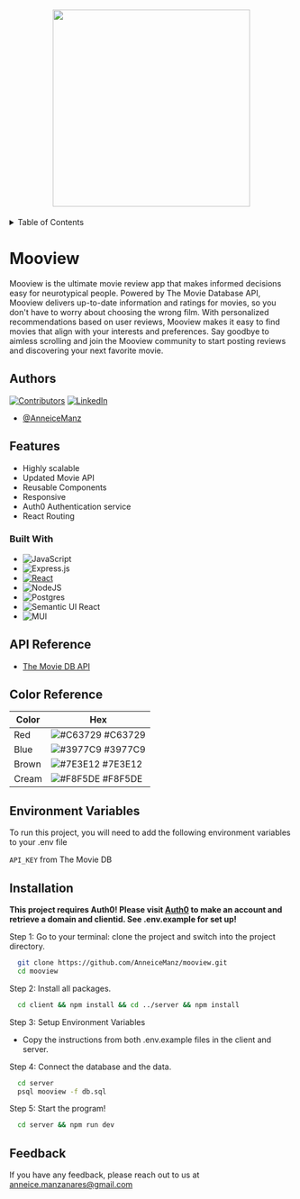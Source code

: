 <h1 align="center">
<img src='https://i.imgur.com/zBOQqYA.png' width="350px"/>
</h1>
<!-- TABLE OF CONTENTS -->
<details>
  <summary>Table of Contents</summary>
  <ol>
    <li>
      <a href="#about-the-project">About The Project</a>
      <ul>
        <li><a href="#built-with">Built With</a></li>
        <li><a href="#api-reference">API Reference</a></li>
        <li><a href="#color-reference">Color Reference</a></li>
      </ul>
    </li>
        <li><a href="#installation">Installation</a></li>
    <li><a href="#feedback">Feedback</a></li>
  </ol>
</details>

<!-- ABOUT THE PROJECT -->

# Mooview

Mooview is the ultimate movie review app that makes informed decisions easy for neurotypical people. Powered by The Movie Database API, Mooview delivers up-to-date information and ratings for movies, so you don't have to worry about choosing the wrong film. With personalized recommendations based on user reviews, Mooview makes it easy to find movies that align with your interests and preferences. Say goodbye to aimless scrolling and join the Mooview community to start posting reviews and discovering your next favorite movie.





## Authors
[![Contributors][contributors-shield]][contributors-url]
[![LinkedIn][linkedin-shield]][linkedin-url]

- [@AnneiceManz](https://www.github.com/AnneiceManz)



## Features

- Highly scalable
- Updated Movie API
- Reusable Components
- Responsive
- Auth0 Authentication service
- React Routing

### Built With

- ![JavaScript](https://img.shields.io/badge/javascript-%23323330.svg?style=for-the-badge&logo=javascript&logoColor=%23F7DF1E)
- ![Express.js](https://img.shields.io/badge/express.js-%23404d59.svg?style=for-the-badge&logo=express&logoColor=%2361DAFB)
- [![React][React.js]][React-url]
- ![NodeJS](https://img.shields.io/badge/node.js-6DA55F?style=for-the-badge&logo=node.js&logoColor=white)
- ![Postgres](https://img.shields.io/badge/postgres-%23316192.svg?style=for-the-badge&logo=postgresql&logoColor=white)
- ![Semantic UI React](https://img.shields.io/badge/Semantic%20UI%20React-%2335BDB2.svg?style=for-the-badge&logo=SemanticUIReact&logoColor=white)
- ![MUI](https://img.shields.io/badge/MUI-%230081CB.svg?style=for-the-badge&logo=mui&logoColor=white)

<!-- API Reference -->

## API Reference

- [The Movie DB API](https://developer.themoviedb.org/reference/intro/getting-started)

<!-- Color Reference -->

## Color Reference

| Color             | Hex                                                                |
| ----------------- | ------------------------------------------------------------------ |
| Red | ![#C63729](https://via.placeholder.com/10/c63729?text=+) #C63729 |
| Blue | ![#3977C9](https://via.placeholder.com/10/3977c9?text=+) #3977C9|
| Brown | ![#7E3E12 ](https://via.placeholder.com/10/7E3E12?text=+) #7E3E12 |
| Cream| ![#F8F5DE](https://via.placeholder.com/10/F8F5DE?text=+) #F8F5DE|

<!-- Installation -->

## Environment Variables

To run this project, you will need to add the following environment variables to your .env file

`API_KEY` from The Movie DB

## Installation

**This project requires Auth0! Please visit [Auth0](https://auth0.com/) to make an account and retrieve a domain and clientid. See .env.example for set up!**

Step 1: Go to your terminal: clone the project and switch into the project directory.

```bash
  git clone https://github.com/AnneiceManz/mooview.git
  cd mooview
```

Step 2: Install all packages.

```bash
  cd client && npm install && cd ../server && npm install
```

Step 3: Setup Environment Variables

- Copy the instructions from both .env.example files in the client and server.

Step 4: Connect the database and the data.

```bash
  cd server
  psql mooview -f db.sql
```

Step 5: Start the program!

```bash
  cd server && npm run dev
```
<!-- FEEDBACK -->

## Feedback

If you have any feedback, please reach out to us at anneice.manzanares@gmail.com

<!-- MARKDOWN LINKS & IMAGES -->

[contributors-shield]: https://img.shields.io/badge/Contributors-1-brightgreen?style=for-the-badge&logo=appveyor
[contributors-url]: https://github.com/AnneiceManz/mooview/graphs/contributors
[linkedin-shield]: https://img.shields.io/badge/linkedin-%230077B5.svg?style=for-the-badge&logo=linkedin&logoColor=white
[linkedin-url]: https://www.linkedin.com/in/Anneice-Manzanares/
[React.js]: https://img.shields.io/badge/React-20232A?style=for-the-badge&logo=react&logoColor=61DAFB
[React-url]: https://reactjs.org/


